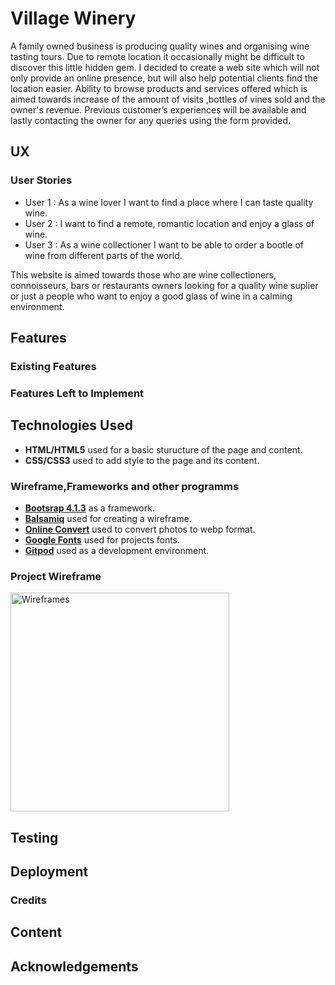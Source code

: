 # Village Winery 
A family owned business is producing quality wines and organising wine tasting tours. 
Due to remote location it occasionally might be difficult to discover this little hidden gem.
I decided to create a web site which will not only provide an online presence,
but will also help potential clients find the location easier. 
Ability to browse products and services offered which is aimed towards increase of the amount of visits
,bottles of vines sold and the owner's revenue. 
Previous customer’s experiences will be available 
and lastly contacting the owner for any queries using the form provided. 
## UX
### User Stories

* User 1 : As a wine lover I want to find a place where I can taste quality wine.
* User 2 : I want to find a remote, romantic location and enjoy a glass of wine.
* User 3 : As a wine collectioner I want to be able to order a bootle of wine from different parts of the world.


This website is aimed towards those who are wine collectioners, connoisseurs, bars or restaurants owners looking for a quality wine suplier 
or just a people who want to enjoy a good glass of wine in a calming environment.

## Features

### Existing Features

### Features Left to Implement

## Technologies Used 

* __HTML/HTML5__ used for a basic sturucture of the page and content.
* __CSS/CSS3__ used to add style to the page and its content.

### Wireframe,Frameworks and other programms

* [__Bootsrap 4.1.3__](https://getbootstrap.com) as a framework.
* [__Balsamiq__](https://balsamiq.com) used for creating a wireframe.
* [__Online Convert__](https://image.online-convert.com) used to convert photos to webp format.
* [__Google Fonts__](https://fonts.google.com) used for projects fonts.
* [__Gitpod__](https://gitpod.io) used as a development environment.
### Project Wireframe
<p><img height="350" src="https://github.com/kuzGo/village-winery/tree/master/assets/wireframe" alt="  Wireframes" ></p>


## Testing

## Deployment

### Credits 

## Content

## Acknowledgements
